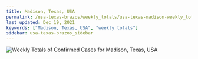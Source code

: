 ```yaml
---
title: Madison, Texas, USA
permalink: /usa-texas-brazos/weekly_totals/usa-texas-madison-weekly_totals.html
last_updated: Dec 19, 2021
keywords: ["Madison, Texas, USA", "weekly totals"]
sidebar: usa-texas-brazos_sidebar
---
```


![Weekly Totals of Confirmed Cases for Madison, Texas, USA](/covid_tracker/images/graphs/usa-texas-madison-weekly_totals_graph.png)
